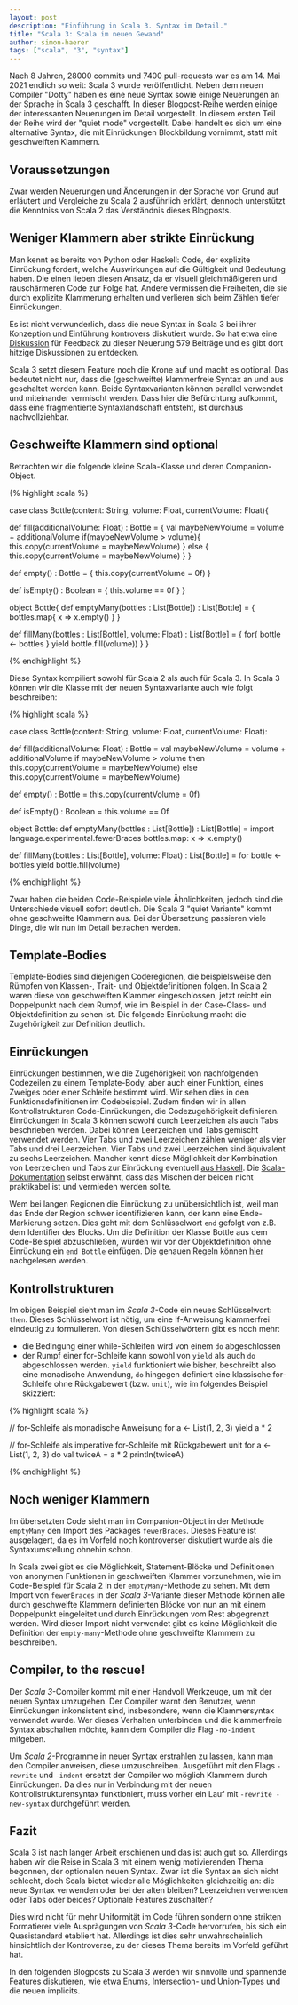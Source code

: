 ```yaml
---
layout: post
description: "Einführung in Scala 3. Syntax im Detail."
title: "Scala 3: Scala im neuen Gewand" 
author: simon-haerer
tags: ["scala", "3", "syntax"]
---
```


Nach 8 Jahren, 28000 commits und 7400 pull-requests war es am 14. Mai 2021
endlich so weit: Scala 3 wurde veröffentlicht. Neben dem neuen Compiler "Dotty"
haben es eine neue Syntax sowie einige Neuerungen an der Sprache
in Scala 3 geschafft.  In dieser Blogpost-Reihe werden einige der interessanten
Neuerungen im Detail vorgestellt.  In diesem ersten Teil der Reihe wird der 
"quiet mode" vorgestellt. Dabei handelt es sich um eine alternative Syntax, die
mit Einrückungen Blockbildung vornimmt, statt mit geschweiften Klammern.


<!-- more start -->

## Voraussetzungen

Zwar werden Neuerungen und Änderungen in der Sprache von Grund auf erläutert und
Vergleiche zu Scala 2 ausführlich erklärt, dennoch unterstützt die Kenntniss von
Scala 2 das Verständnis dieses Blogposts.


## Weniger Klammern aber strikte Einrückung

Man kennt es bereits von Python oder Haskell: Code, der explizite Einrückung
fordert, welche Auswirkungen auf die Gültigkeit und Bedeutung haben. Die einen
lieben diesen Ansatz, da er visuell gleichmäßigeren und rauschärmeren Code zur
Folge hat. Andere vermissen die Freiheiten, die sie durch explizite Klammerung
erhalten und verlieren sich beim Zählen tiefer Einrückungen.

Es ist nicht verwunderlich, dass die neue Syntax in Scala 3 bei ihrer Konzeption
und Einführung kontrovers diskutiert wurde. So hat etwa eine
[Diskussion](https://contributors.scala-lang.org/t/feedback-sought-optional-braces/4702)
für Feedback zu dieser Neuerung 579 Beiträge und es gibt dort hitzige
Diskussionen zu entdecken. 

Scala 3 setzt diesem Feature noch die Krone auf und macht es optional.  Das
bedeutet nicht nur, dass die (geschweifte) klammerfreie Syntax an und aus
geschaltet werden kann. Beide Syntaxvarianten können parallel verwendet und
miteinander vermischt werden. Dass hier die Befürchtung aufkommt, dass eine
fragmentierte Syntaxlandschaft entsteht, ist durchaus nachvollziehbar.


## Geschweifte Klammern sind optional

Betrachten wir die folgende kleine Scala-Klasse und deren Companion-Object.

{% highlight scala %}

case class Bottle(content: String, volume: Float, currentVolume: Float){

  def fill(additionalVolume: Float) : Bottle = {
    val maybeNewVolume = volume + additionalVolume 
    if(maybeNewVolume > volume){
      this.copy(currentVolume = maybeNewVolume) 
    } else {
      this.copy(currentVolume = maybeNewVolume) 
    }
  }

  def empty() : Bottle = {
    this.copy(currentVolume = 0f)
  }

  def isEmpty() : Boolean = {
    this.volume == 0f
  }
}


object Bottle{
   def emptyMany(bottles : List[Bottle]) : List[Bottle] = {
     bottles.map{ x => x.empty() }
   }

   def fillMany(bottles : List[Bottle], volume: Float) : List[Bottle] = {
     for{
       bottle <- bottles
     } yield bottle.fill(volume))
   }
}

{% endhighlight %}

Diese Syntax kompiliert sowohl für Scala 2 als auch für Scala 3. In Scala 3
können wir die Klasse mit der neuen Syntaxvariante auch wie folgt beschreiben:

{% highlight scala %}

case class Bottle(content: String, volume: Float, currentVolume: Float):

  def fill(additionalVolume: Float) : Bottle = 
    val maybeNewVolume = volume + additionalVolume 
    if maybeNewVolume > volume then
      this.copy(currentVolume = maybeNewVolume) 
    else
      this.copy(currentVolume = maybeNewVolume) 

  def empty() : Bottle = 
    this.copy(currentVolume = 0f)

  def isEmpty() : Boolean = 
    this.volume == 0f


object Bottle:
   def emptyMany(bottles : List[Bottle]) : List[Bottle] = 
     import language.experimental.fewerBraces
     bottles.map:
       x => 
         x.empty()

   def fillMany(bottles : List[Bottle], volume: Float) : List[Bottle] =
     for bottle <- bottles 
       yield bottle.fill(volume)


{% endhighlight %}

Zwar haben die beiden Code-Beispiele viele Ähnlichkeiten, jedoch sind die
Unterschiede visuell sofort deutlich. Die Scala 3 "quiet Variante" kommt ohne
geschweifte Klammern aus.  Bei der Übersetzung passieren viele Dinge, die wir
nun im Detail betrachen werden. 

## Template-Bodies

Template-Bodies sind diejenigen Coderegionen, die beispielsweise den Rümpfen von
Klassen-, Trait- und Objektdefinitionen folgen. In Scala 2 waren diese von
geschweiften Klammer eingeschlossen, jetzt reicht ein Doppelpunkt nach dem
Rumpf, wie im Beispiel in der Case-Class- und Objektdefinition zu sehen ist. Die folgende
Einrückung macht die Zugehörigkeit zur Definition deutlich. 

## Einrückungen

Einrückungen bestimmen, wie die Zugehörigkeit von nachfolgenden Codezeilen zu einem
Template-Body, aber auch einer Funktion, eines Zweiges oder einer Schleife
bestimmt wird.  Wir sehen dies in den Funktionsdefinitionen im Codebeispiel.
Zudem finden wir in allen Kontrollstrukturen Code-Einrückungen, die
Codezugehörigkeit definieren.  Einrückungen in Scala 3 können sowohl durch
Leerzeichen als auch Tabs beschrieben werden. Dabei können Leerzeichen und Tabs
gemischt verwendet werden. Vier Tabs und zwei
Leerzeichen zählen weniger als vier Tabs und drei Leerzeichen. Vier Tabs und zwei
Leerzeichen sind äquivalent zu sechs Leerzeichen. Mancher kennt diese Möglichkeit 
der Kombination von Leerzeichen und Tabs zur Einrückung eventuell [aus
Haskell](https://www.youtube.com/watch?v=uKpPJV0hhCY). Die
[Scala-Dokumentation](https://dotty.epfl.ch/docs/reference/other-new-features/indentation.html#spaces-vs-tabs)
selbst
erwähnt, dass das Mischen der beiden nicht praktikabel ist und vermieden werden
sollte.

Wem bei langen Regionen die Einrückung zu unübersichtlich ist, weil man das Ende
der Region schwer identifizieren kann, der kann eine Ende-Markierung setzen.
Dies geht mit dem Schlüsselwort `end` gefolgt von z.B. dem Identifier des
Blocks. Um die Definition der Klasse Bottle aus dem Code-Beispiel abzuschließen,
würden wir vor der Objektdefinition ohne Einrückung ein `end Bottle` einfügen.
Die genauen Regeln können
[hier](https://dotty.epfl.ch/docs/reference/other-new-features/indentation.html#the-end-marker)
nachgelesen werden.

## Kontrollstrukturen

Im obigen Beispiel sieht man im _Scala 3_-Code ein neues Schlüsselwort: `then`.
Dieses Schlüsselwort ist nötig, um eine If-Anweisung klammerfrei eindeutig zu
formulieren. Von diesen Schlüsselwörtern gibt es noch mehr:

* die Bedingung einer while-Schleifen wird von einem `do` abgeschlossen
* der Rumpf einer for-Schleife kann sowohl von `yield` als auch `do`
  abgeschlossen werden. `yield` funktioniert wie bisher, beschreibt also eine
  monadische Anwendung, `do` hingegen definiert eine klassische for-Schleife
  ohne Rückgabewert (bzw. `unit`), wie im folgendes Beispiel skizziert:


{% highlight scala %}

// for-Schleife als monadische Anweisung 
for a <- List(1, 2, 3) 
   yield a * 2

// for-Schleife als imperative for-Schleife mit Rückgabewert unit
for a <- List(1, 2, 3) do
   val twiceA = a * 2
   println(twiceA)
   

{% endhighlight %}



## Noch weniger Klammern

Im übersetzten Code sieht man im Companion-Object in der Methode `emptyMany`
den Import des Packages `fewerBraces`. Dieses Feature ist ausgelagert, da es im
Vorfeld noch kontroverser diskutiert wurde als die Syntaxumstellung ohnehin
schon.

In Scala zwei gibt es die Möglichkeit, Statement-Blöcke und Definitionen von
anonymen Funktionen in geschweiften Klammer vorzunehmen, wie im Code-Beispiel
für Scala 2 in der `emptyMany`-Methode zu sehen. Mit dem Import von
`fewerBraces` in der _Scala 3_-Variante dieser Methode können alle durch
geschweifte Klammern definierten Blöcke von nun an mit einem Doppelpunkt
eingeleitet und durch Einrückungen vom Rest abgegrenzt werden. Wird
dieser Import nicht verwendet gibt es keine Möglichkeit die Definition der
`empty-many`-Methode ohne geschweifte Klammern zu beschreiben.


## Compiler, to the rescue!

Der _Scala 3_-Compiler kommt mit einer Handvoll Werkzeuge, um mit der neuen Syntax
umzugehen. Der Compiler warnt den Benutzer, wenn Einrückungen inkonsistent sind,
insbesondere, wenn die Klammersyntax verwendet wurde. Wer dieses Verhalten
unterbinden und die klammerfreie Syntax abschalten möchte, kann dem
Compiler die Flag `-no-indent` mitgeben.

Um _Scala 2_-Programme in neuer Syntax erstrahlen zu lassen, kann man den Compiler
anweisen, diese umzuschreiben. Ausgeführt mit den Flags `-rewrite` und `-indent`
ersetzt der Compiler wo möglich Klammern durch Einrückungen. Da dies nur in
Verbindung mit der neuen Kontrollstrukturensyntax funktioniert, muss vorher
ein Lauf mit `-rewrite -new-syntax` durchgeführt werden.


## Fazit

Scala 3 ist nach langer Arbeit erschienen und das ist auch gut so. Allerdings
haben wir die Reise in Scala 3 mit einem wenig motivierenden Thema begonnen, der
optionalen neuen Syntax. Zwar ist die Syntax an sich nicht schlecht, doch Scala
bietet wieder alle Möglichkeiten gleichzeitig an: die neue Syntax verwenden oder
bei der alten bleiben? Leerzeichen verwenden oder Tabs oder beides? Optionale Features
zuschalten? 

Dies wird nicht für mehr Uniformität im Code führen sondern ohne
strikten Formatierer viele Ausprägungen von _Scala 3_-Code hervorrufen, bis sich ein
Quasistandard etabliert hat. Allerdings ist dies sehr unwahrscheinlich
hinsichtlich der Kontroverse, zu der dieses Thema bereits im Vorfeld geführt
hat.

In den folgenden Blogposts zu Scala 3 werden wir sinnvolle und spannende
Features diskutieren, wie etwa Enums, Intersection- und Union-Types
und die neuen implicits.
